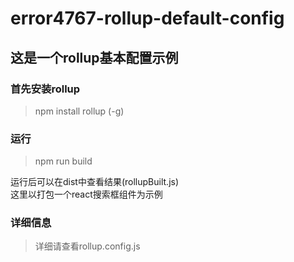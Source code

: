 # error4767-rollup-default-config  
## 这是一个rollup基本配置示例  

### 首先安装rollup  
> npm install rollup (-g)  
  
### 运行  
> npm run build  
  
运行后可以在dist中查看结果(rollupBuilt.js)  
这里以打包一个react搜索框组件为示例
  
### 详细信息
> 详细请查看rollup.config.js  